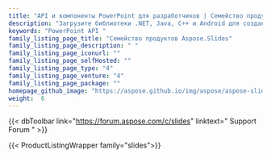 ```yaml
---
title: "API и компоненты PowerPoint для разработчиков | Семейство продуктов Aspose.Slides"
description: "Загрузите библиотеки .NET, Java, C++ и Android для создания, обработки, преобразования и рендеринга презентаций Microsoft PowerPoint. Семейство также включает расширение, решение и средство экспорта для Reporting Services, SharePoint и JasperReports."
keywords: "PowerPoint API "
family_listing_page_title: "Семейство продуктов Aspose.Slides"
family_listing_page_description: " "
family_listing_page_iconurl: ""
family_listing_page_selfHosted: ""
family_listing_page_type: "4"
family_listing_page_venture: "4"
family_listing_page_package: ""
homepage_github_image: "https://aspose.github.io/img/aspose/aspose-slides.png"
weight:  6
---
```


{{< dbToolbar link="https://forum.aspose.com/c/slides" linktext=" Support Forum " >}}

{{< ProductListingWrapper family="slides">}}

